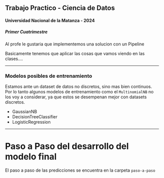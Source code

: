 ## Trabajo Practico - Ciencia de Datos

#### Universidad Nacional de la Matanza - 2024

##### Primer Cuatrimestre

Al profe le gustaria que implementemos una solucion con un Pipeline

Basicamente tenemos que aplicar las cosas que vamos viendo en las clases....

---

### Modelos posibles de entrenamiento
Estamos ante un dataset de datos no discretos, sino mas bien continuos. Por lo tanto algunos modelos de entrenamiento como el `MultinomialNB` no los voy a considerar, ya que estos se desempenan mejor con datasets discretos.

- GaussianNB
- DecisionTreeClassifier
- LogisticRegression

---

# Paso a Paso del desarrollo del modelo final
El paso a paso de las predicciones se encuentra en la carpeta `paso-a-paso`